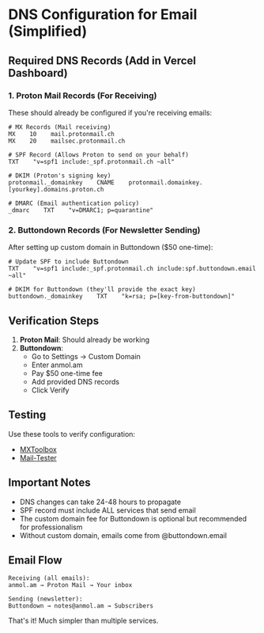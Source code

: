 # DNS Configuration for Email (Simplified)

## Required DNS Records (Add in Vercel Dashboard)

### 1. Proton Mail Records (For Receiving)
These should already be configured if you're receiving emails:

```dns
# MX Records (Mail receiving)
MX    10    mail.protonmail.ch
MX    20    mailsec.protonmail.ch

# SPF Record (Allows Proton to send on your behalf)
TXT    "v=spf1 include:_spf.protonmail.ch ~all"

# DKIM (Proton's signing key)
protonmail._domainkey    CNAME    protonmail.domainkey.[yourkey].domains.proton.ch

# DMARC (Email authentication policy)
_dmarc    TXT    "v=DMARC1; p=quarantine"
```

### 2. Buttondown Records (For Newsletter Sending)

After setting up custom domain in Buttondown ($50 one-time):

```dns
# Update SPF to include Buttondown
TXT    "v=spf1 include:_spf.protonmail.ch include:spf.buttondown.email ~all"

# DKIM for Buttondown (they'll provide the exact key)
buttondown._domainkey    TXT    "k=rsa; p=[key-from-buttondown]"
```

## Verification Steps

1. **Proton Mail**: Should already be working
2. **Buttondown**: 
   - Go to Settings → Custom Domain
   - Enter anmol.am
   - Pay $50 one-time fee
   - Add provided DNS records
   - Click Verify

## Testing

Use these tools to verify configuration:
- [MXToolbox](https://mxtoolbox.com/SuperTool.aspx)
- [Mail-Tester](https://www.mail-tester.com/)

## Important Notes

- DNS changes can take 24-48 hours to propagate
- SPF record must include ALL services that send email
- The custom domain fee for Buttondown is optional but recommended for professionalism
- Without custom domain, emails come from @buttondown.email

## Email Flow

```
Receiving (all emails):
anmol.am → Proton Mail → Your inbox

Sending (newsletter):
Buttondown → notes@anmol.am → Subscribers
```

That's it! Much simpler than multiple services.